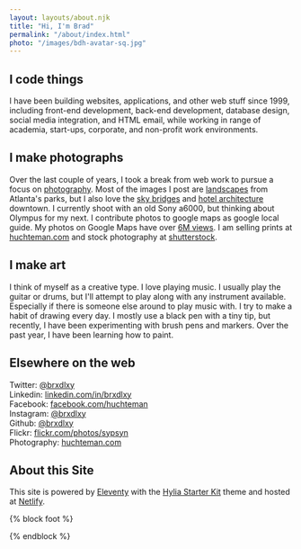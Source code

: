 ```yaml
---
layout: layouts/about.njk
title: "Hi, I'm Brad"
permalink: "/about/index.html"
photo: "/images/bdh-avatar-sq.jpg"
---
```


## I code things
I have been building websites, applications, and other web stuff since 1999, including front-end development, back-end development, database design, social media integration, and HTML email, while working in range of academia, start-ups, corporate, and non-profit work environments.

## I make photographs
Over the last couple of years, I took a break from web work to pursue a focus on [photography](/photos).
Most of the images I post are <a href="https://www.huchteman.com/Projects-/Nature-Landscapes/i-xgcvrpw/2/9599a916/X3/20180222-DSC02927-Edit-X3.jpg" data-lightbox="sm-recent" data-title="Mind The Gap" class="ig-thumb-link">landscapes</a> from Atlanta's parks, but I also love the  <a href="https://www.huchteman.com/Projects-/Atlanta/i-RR2j6Pn/0/4493313f/X3/20180831-DSC00892-Edit-X3.jpg" data-lightbox="sm-recent" data-title="Avoids Transitions" class="sm-item-link">sky bridges</a> and <a href="https://www.huchteman.com/Projects-/Atlanta/i-szXbf56/0/e1d3dc17/X3/20170902-DSC02251-Edit-X3.jpg" data-lightbox="sm-recent" data-title="Core Temp and Symmetry" class="ig-thumb-link">hotel architecture</a> downtown. I currently shoot with an old Sony a6000, but thinking about Olympus for my next.
I contribute  photos to google maps as google local guide.
My photos on Google Maps have over [6M views](https://www.google.com/maps/contrib/116237027913673287579/photos/@34.2146746,-84.4298275,9z/data=!3m1!4b1!4m3!8m2!3m1!1e2).
I am selling prints at [huchteman.com](https://huchteman.com) and stock photography at [shutterstock](https://www.shutterstock.com/g/Brad+Huchteman).


## I make art
I think of myself as a creative type. I love playing music. I usually play the guitar or drums, but I'll attempt to play along with any instrument available. Especially if there is someone else around to play music with. I try to make a habit of drawing every day.
I mostly use a black pen with a tiny tip, but recently, I have been experimenting with brush pens and markers. Over the past year, I have been learning how to paint.

## Elsewhere on the web
Twitter: [@brxdlxy](https://twitter.com/brxdlxy)\
Linkedin: [linkedin.com/in/brxdlxy](https://www.linkedin.com/in/brxdlxy)\
Facebook: [facebook.com/huchteman](https://facebook.com/huchteman)\
Instagram: [@brxdlxy](https://www.instagram.com/brxdlxy/)\
Github: [@brxdlxy](https://github.com/brxdlxy)\
Flickr: [flickr.com/photos/sypsyn](https://www.flickr.com/photos/sypsyn/)\
Photography: [huchteman.com](https://huchteman.com)



## About this Site
This site is powered by [Eleventy](https://www.11ty.io/ "Eleventy Static Site Generator") with the [Hylia Starter Kit](https://hylia.website/ "Hylia Eleventy Starter Kit") theme and hosted at [Netlify](https://netlify.com/).

{% block foot %}
<script type="application/javascript" src="/js/lightbox-plus-jquery.min.js"></script>
{% endblock %}
